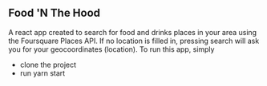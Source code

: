 ## Food 'N The Hood

A react app created to search for food and drinks places in your area using the Foursquare Places API. If no location is filled in, pressing search will ask you for your geocoordinates (location). 
To run this app, simply 

- clone the project
- run yarn start
